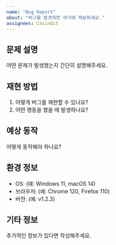 ```yaml
---
name: "Bug Report"
about: "버그를 발견하면 여기에 제보하세요."
assignees: CasinGit
---
```


## 문제 설명

어떤 문제가 발생했는지 간단히 설명해주세요.

## 재현 방법

1. 어떻게 버그를 재현할 수 있나요?
2. 어떤 행동을 했을 때 발생하나요?

## 예상 동작

어떻게 동작해야 하나요?

## 환경 정보

-   OS: (예: Windows 11, macOS 14)
-   브라우저: (예: Chrome 120, Firefox 110)
-   버전: (예: v1.2.3)

## 기타 정보

추가적인 정보가 있다면 작성해주세요.
